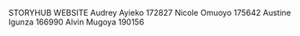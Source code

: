 STORYHUB WEBSITE
Audrey Ayieko 172827 Nicole Omuoyo 175642 Austine Igunza 166990 Alvin Mugoya 190156 
